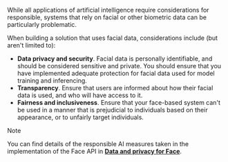 While all applications of artificial intelligence require considerations for responsible, systems that rely on facial or other biometric data can be particularly problematic.

When building a solution that uses facial data, considerations include (but aren't limited to):

- **Data privacy and security**. Facial data is personally identifiable, and should be considered sensitive and private. You should ensure that you have implemented adequate protection for facial data used for model training and inferencing.
- **Transparency**. Ensure that users are informed about how their facial data is used, and who will have access to it.
- **Fairness and inclusiveness**. Ensure that your face-based system can't be used in a manner that is prejudicial to individuals based on their appearance, or to unfairly target individuals.

> [!NOTE]
> You can find details of the responsible AI measures taken in the implementation of the Face API in **[Data and privacy for Face](/legal/cognitive-services/face/data-privacy-security)**.
